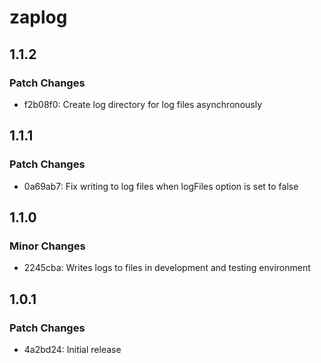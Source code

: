 # zaplog

## 1.1.2

### Patch Changes

- f2b08f0: Create log directory for log files asynchronously

## 1.1.1

### Patch Changes

- 0a69ab7: Fix writing to log files when logFiles option is set to false

## 1.1.0

### Minor Changes

- 2245cba: Writes logs to files in development and testing environment

## 1.0.1

### Patch Changes

- 4a2bd24: Initial release
